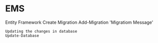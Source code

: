 # EMS

Entity Framework
	Create Migration
	Add-Migration 'Migratiom Message'

	Updating the changes in database
	Update-Database

